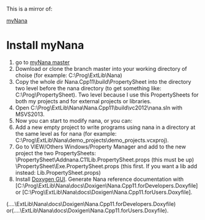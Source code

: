 This is a mirror of:

[myNana](http://nanapro.codeplex.com/SourceControl/network/forks/qPCR4vir/myNana)

# Install myNana
1. go to [myNana master](https://nanapro.codeplex.com/SourceControl/network/forks/qPCR4vir/myNana)
2. Download or clone the branch master into your working directory of choise (for example: C:\Prog\ExtLib\Nana) 
3. Copy the whole dir Nana.Cpp11\build\PropertySheet into the directory two level before the nana directory 
(to get something like: C:\Prog\PropertySheet). Two level because I use this PropertySheets for both my projects and for external projects or libraries.
4. Open C:\Prog\ExtLib\Nana\Nana.Cpp11\build\vc2012\nana.sln with MSVS2013. 
5. Now you can start to modify nana, or you can: 
6. Add a new empty project to write programs using nana in a directory at the same level as for nana (for example: C:\Prog\ExtLib\Nana\demo_projects\demo_projects.vcxproj). 
6. Go to VIEW/Others Windows/Property Manager and add to the new project the two PropertySheets: 
	 \PropertySheet\Addnana.C11Lib.PropertySheet.props    (this must be up)
	 \PropertySheet\Exe.PropertySheet.props        (this first. If you want a lib add instead: Lib.PropertySheet.props)
6. Install [Doxygen GUI](https://sourceforge.net/projects/doxygen/files/). Generate Nana reference documentation with 
[C:\Prog\ExtLib\Nana\docs\Doxigen\Nana.Cpp11.forDevelopers.Doxyfile] or [C:\Prog\ExtLib\Nana\docs\Doxigen\Nana.Cpp11.forUsers.Doxyfile].

(..\..\ExtLib\Nana\docs\Doxigen\Nana.Cpp11.forDevelopers.Doxyfile) 
or(..\..\ExtLib\Nana\docs\Doxigen\Nana.Cpp11.forUsers.Doxyfile).


